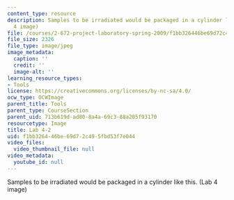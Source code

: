 ```yaml
---
content_type: resource
description: Samples to be irradiated would be packaged in a cylinder like this. (Lab
  4 image)
file: /courses/2-672-project-laboratory-spring-2009/f1bb326446be69d72c495fbd53f7e044_lab42.jpg
file_size: 2326
file_type: image/jpeg
image_metadata:
  caption: ''
  credit: ''
  image-alt: ''
learning_resource_types:
- Tools
license: https://creativecommons.org/licenses/by-nc-sa/4.0/
ocw_type: OCWImage
parent_title: Tools
parent_type: CourseSection
parent_uid: 713b619d-ad80-8a4a-69c3-88a205f93170
resourcetype: Image
title: Lab 4-2
uid: f1bb3264-46be-69d7-2c49-5fbd53f7e044
video_files:
  video_thumbnail_file: null
video_metadata:
  youtube_id: null
---
```

Samples to be irradiated would be packaged in a cylinder like this. (Lab 4 image)